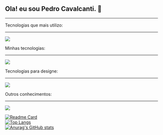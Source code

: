 <h2> Ola! eu sou Pedro Cavalcanti. 👋</h2>
<hr>
  <link rel="stylesheet" href="https://cdn.jsdelivr.net/gh/devicons/devicon@v2.15.1/devicon.min.css">
Tecnologias que mais utilizo:
<hr>
<p align="left">
  <a href="https://skillicons.dev">
    <img src="https://skillicons.dev/icons?i=html,css,js,nodejs" />
  </a>
</p>
Minhas tecnologias:
<hr>
<p align="left">
  <a href="https://skillicons.dev">
    <img src="https://skillicons.dev/icons?i=python,cs,ts,react,vue,php,jquery,mysql" />
  </a>
</p>
Tecnologias para designe:
<hr>
<p align="left">
  <a href="https://skillicons.dev">
    <img src="https://skillicons.dev/icons?i=ps,figma" />
  </a>
</p>
Outros conhecimentos:
<hr>
<p align="left">
  <a href="https://skillicons.dev">
    <img src="https://skillicons.dev/icons?i=linux,unity,blender,arduino" />
  </a>
</p>

[![Readme Card](https://github-readme-stats.vercel.app/api/pin/?username=pedromarfiano&repo=github-readme-stats&theme=midnight-purple)](https://github.com/anuraghazra/github-readme-stats)
<br>
[![Top Langs](https://github-readme-stats.vercel.app/api/top-langs/?username=pedromarfiano&hide_progress=true&theme=midnight-purple)](https://github.com/anuraghazra/github-readme-stats)
<br>
[![Anurag's GitHub stats](https://github-readme-stats.vercel.app/api?username=pedromarfiano&show_icons=true&theme=midnight-purple)](https://github.com/pedromarfiano/github-readme-stats)


<!--![snake gif](https://github.com/pedromarfiano/pedromarfiano/blob/output/github-contribution-grid-snake.svg)-->



<!--
**pedromarfiano/pedromarfiano** is a ✨ _special_ ✨ repository because its `README.md` (this file) appears on your GitHub profile.

Here are some ideas to get you started:

- 🔭 I’m currently working on ...
- 🌱 I’m currently learning ...
- 👯 I’m looking to collaborate on ...
- 🤔 I’m looking for help with ...
- 💬 Ask me about ...
- 📫 How to reach me: ...
- 😄 Pronouns: ...
- ⚡ Fun fact: ...
-->
